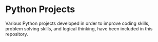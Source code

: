 # Python Projects
Various Python projects developed in order to improve coding skills, problem solving skills, and logical thinking, have been included in this repository. 
